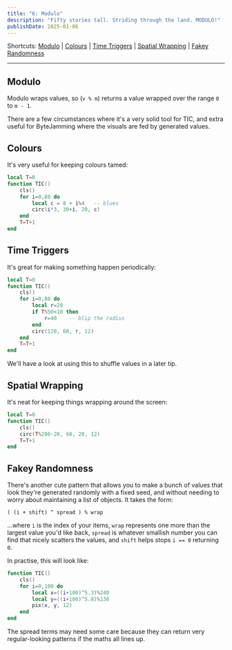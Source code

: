 ```yaml
---
title: "6: Modulo"
description: "Fifty stories tall. Striding through the land. MODULO!"
publishDate: 2025-01-06
---
```

Shortcuts:
[Modulo](#modulo)
| [Colours](#colours)
| [Time Triggers](#time-triggers)
| [Spatial Wrapping](#spatial-wrapping)
| [Fakey Randomness](#fakey-randomness)

---

## Modulo

Modulo wraps values, so (`v % m`) returns a value wrapped over the range `0` to `m - 1`.

There are a few circumstances where it's a very solid tool for TIC, and extra useful for ByteJamming where the visuals are fed by generated values.

## Colours

It's very useful for keeping colours tamed:

```lua
local T=0
function TIC()
	cls()
	for i=0,80 do
		local c = 8 + i%4	-- blues
		circ(i*3, 30+i, 20, c)
	end
	T=T+1
end
```

## Time Triggers

It's great for making something happen periodically:

```lua
local T=0
function TIC()
	cls()
	for i=0,80 do
		local r=20
		if T%50<10 then
			r=40	-- blip the radius
		end
		circ(120, 68, r, 12)
	end
	T=T+1
end
```

We'll have a look at using this to shuffle values in a later tip.

## Spatial Wrapping

It's neat for keeping things wrapping around the screen:

```lua
local T=0
function TIC()
	cls()	
	circ(T%280-20, 68, 20, 12)
	T=T+1
end
```

## Fakey Randomness

There's another cute pattern that allows you to make a bunch of values that look they're generated randomly with a fixed seed, and without needing to worry about maintaining a list of objects. It takes the form:

`( (i + shift) ^ spread ) % wrap`

...where `i` is the index of your items, `wrap` represents one more than the largest value you'd like back, `spread` is whatever smallish number you can find that nicely scatters the values, and `shift` helps stops `i == 0` returning `0`.

In practise, this will look like:

```lua
function TIC()
	cls()	
	for i=0,100 do
		local x=((i+100)^5.3)%240
		local y=((i+100)^5.8)%136
		pix(x, y, 12)
	end
end
```

The spread terms may need some care because they can return very regular-looking patterns if the maths all lines up.